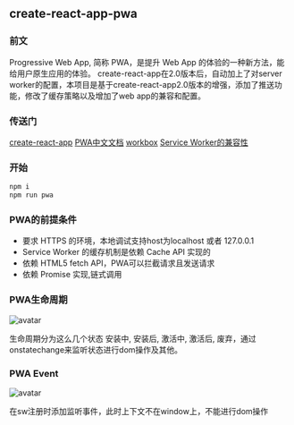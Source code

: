 ## create-react-app-pwa

### 前文
Progressive Web App, 简称 PWA，是提升 Web App 的体验的一种新方法，能给用户原生应用的体验。 create-react-app在2.0版本后，自动加上了对server worker的配置，本项目是基于create-react-app2.0版本的增强，添加了推送功能，修改了缓存策略以及增加了web app的兼容和配置。

### 传送门
[create-react-app](https://github.com/facebook/create-react-app)
[PWA中文文档](https://lavas.baidu.com/pwa)
[workbox](https://developers.google.com/web/tools/workbox/)
[Service Worker的兼容性](https://caniuse.com/#search=service%20worker)

### 开始

 ```js
 npm i
 npm run pwa
 ```
### PWA的前提条件

- 要求 HTTPS 的环境，本地调试支持host为localhost 或者 127.0.0.1
- Service Worker 的缓存机制是依赖 Cache API 实现的
- 依赖 HTML5 fetch API，PWA可以拦截请求且发送请求
- 依赖 Promise 实现,链式调用

### PWA生命周期

![avatar](https://gss0.bdstatic.com/9rkZbzqaKgQUohGko9WTAnF6hhy/assets/pwa/projects/1515680651546/sw-lifecycle.png)

生命周期分为这么几个状态 安装中, 安装后, 激活中, 激活后, 废弃，通过onstatechange来监听状态进行dom操作及其他。

### PWA Event
![avatar](https://gss0.bdstatic.com/9rkZbzqaKgQUohGko9WTAnF6hhy/assets/pwa/projects/1515680651547/sw-events.png)

在sw注册时添加监听事件，此时上下文不在window上，不能进行dom操作
